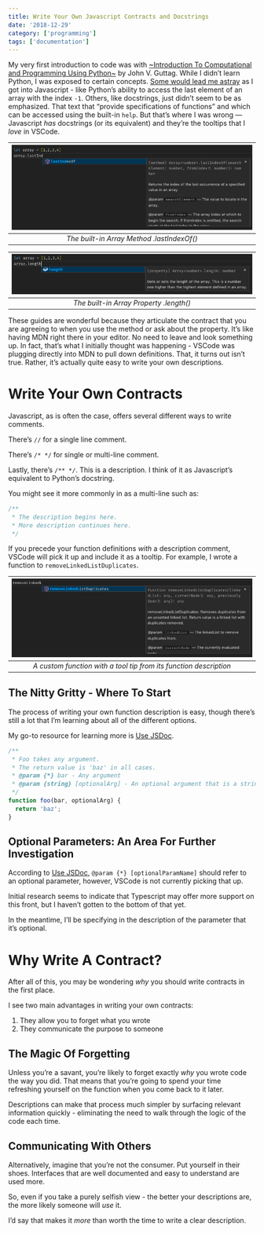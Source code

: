```yaml
---
title: Write Your Own Javascript Contracts and Docstrings
date: '2018-12-29'
category: ['programming']
tags: ['documentation']
---
```

My very first introduction to code was with [~Introduction To Computational and Programming Using Python~](https://www.amazon.com/Introduction-Computation-Programming-Using-Python/dp/0262519631) by John V. Guttag. While I didn’t learn Python, I was exposed to certain concepts. [Some would lead me astray](https://stackoverflow.com/questions/51685550/why-do-i-need-length-to-find-the-equivalence-of-array-elements-in-a-for-loop) as I got into Javascript - like Python’s ability to access the last element of an array with the index `-1`. Others, like docstrings, just didn’t seem to be as emphasized. That text that “provide specifications of functions” and which can be accessed using the built-in `help`. But that’s where I was wrong — Javascript *has* docstrings (or its equivalent) and they’re the tooltips that I *love* in VSCode.

| ![Array.lastIndexOf](./arrayLastIndex.png) |
|:---:|
| *The built-in Array Method .lastIndexOf()* |


| ![Array.length](./arrayLength.png) |
|:---:|
| *The built-in Array Property .length()* |

These guides are wonderful because they articulate the contract that you are agreeing to when you use the method or ask about the property. It’s like having MDN right there in your editor. No need to leave and look something up. In fact, that’s what I initially thought was happening - VSCode was plugging directly into MDN to pull down definitions. That, it turns out isn’t true. Rather, it’s actually quite easy to write your own descriptions.

# Write Your Own Contracts

Javascript, as is often the case, offers several different ways to write comments.

There’s `//` for a single line comment.

There’s `/* */` for single or multi-line comment.

Lastly, there’s `/** */`. This is a description. I think of it as Javascript’s equivalent to Python’s docstring.

You might see it more commonly in as a multi-line such as:

```Javascript
/**
 * The description begins here.
 * More description continues here.
 */
```

If you precede your function definitions *with* a description comment, VSCode will pick it up and include it as a tooltip. For example, I wrote a function to `removeLinkedListDuplicates`.

| ![customFunction](./customFunction.png) |
|:---:|
| *A custom function with a tool tip from its function description* |

## The Nitty Gritty - Where To Start
The process of writing your own function description is easy, though there’s still a lot that I’m learning about all of the different options.

My go-to resource for learning more is [Use JSDoc](http://usejsdoc.org).

```Javascript
/**
 * Foo takes any argument.
 * The return value is 'baz' in all cases.
 * @param {*} bar - Any argument
 * @param {string} [optionalArg] - An optional argument that is a string
 */
function foo(bar, optionalArg) {
  return 'baz';
}
```

## Optional Parameters: An Area For Further Investigation
According to [Use JSDoc](http://usejsdoc.org), `@param {*} [optionalParamName]` should refer to an optional parameter, however, VSCode is not currently picking that up.

Initial research seems to indicate that Typescript may offer more support on this front, but I haven’t gotten to the bottom of that yet.

In the meantime, I’ll be specifying in the description of the parameter that it’s optional.

# Why Write A Contract?
After all of this, you may be wondering *why* you should write contracts in the first place.

I see two main advantages in writing your own contracts:

  1. They allow you to forget what you wrote
  2. They communicate the purpose to someone

## The Magic Of Forgetting
Unless you’re a savant, you’re likely to forget exactly *why* you wrote code the way you did. That means that you’re going to spend your time refreshing yourself on the function when you come back to it later.

Descriptions can make that process much simpler by surfacing relevant information quickly - eliminating the need to walk through the logic of the code each time.

## Communicating With Others
Alternatively, imagine that you’re not the consumer. Put yourself in their shoes. Interfaces that are well documented and easy to understand are used more.

So, even if you take a purely selfish view - the better your descriptions are, the more likely someone will *use* it.

I’d say that makes it *more* than worth the time to write a clear description.